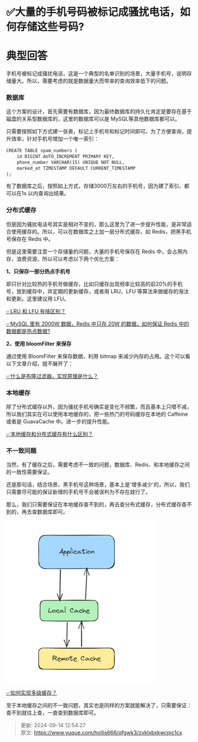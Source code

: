 # ✅大量的手机号码被标记成骚扰电话，如何存储这些号码?

# 典型回答


手机号被标记成骚扰电话，这是一个典型的名单识别的场景，大量手机号，说明存储量大。所以，需要考虑的就是数据量大而带来的查询效率低下的问题。



### 数据库
这个方案的设计，首先需要有数据库，因为最终数据库的持久化肯定是要存在基于磁盘的关系型数据库的，这里的数据库可以是 MySQL等其他数据库都可以。



只需要按照如下方式建一张表，标记上手机号和标记时间即可。为了方便查询，提升效率，针对手机号增加一个唯一索引：



```plain
CREATE TABLE spam_numbers (
    id BIGINT AUTO_INCREMENT PRIMARY KEY,
    phone_number VARCHAR(15) UNIQUE NOT NULL,
    marked_at TIMESTAMP DEFAULT CURRENT_TIMESTAMP
);
```



有了数据库之后，按照如上方式，存储3000万左右的手机号，因为建了索引、都可以在1s 以内查询出结果。



### 分布式缓存


但是因为骚扰电话号其实是相对不变的，那么这里为了进一步提升性能，是非常适合使用缓存的。所以，可以在数据库之上加一层分布式缓存，如 Redis，把黑手机号保存在 Redis 中。



但是这里需要注意一个存储量的问题，大量的手机号保存在 Redis 中，会占用内存，浪费资源，所以可以考虑以下两个优化方案：



**1、只保存一部分热点手机号**

即只针对比较热的手机号做缓存，比如只缓存出现频率比较高的前20%的手机号，放到缓存中，并定期的更新缓存，或者用 LRU、LFU 等算法来做缓存的淘汰和更新。这里建议用 LFU。



[✅LRU 和 LFU 有啥区别？](https://www.yuque.com/hollis666/qfgwk3/bqdgqba2ggyplgg7)



[✅MySQL 里有 2000W 数据，Redis 中只存 20W 的数据，如何保证 Redis 中的数据都是热点数据?](https://www.yuque.com/hollis666/qfgwk3/vagacifzq499w5t5)



**2、使用 bloomFilter 来保存**

通过使用 BloomFilter 来保存数据，利用 bitmap 来减少内存的占用。这个可以看以下文章介绍，就不展开了：



[✅什么是布隆过滤器，实现原理是什么？](https://www.yuque.com/hollis666/qfgwk3/gp9ymie1n39uavah)



### 本地缓存


除了分布式缓存以外，因为骚扰手机号确实是变化不频繁，而且基本上只增不减，所以我们其实在可以使用本地缓存的，把一些热门的号码缓存在本地的 Caffeine 或者是 GuavaCache 中。进一步的提升性能。



[✅本地缓存和分布式缓存有什么区别？](https://www.yuque.com/hollis666/qfgwk3/uos1kv2304qo6ax1)



### 不一致问题
当然，有了缓存之后，需要考虑不一致的问题，数据库、Redis、和本地缓存之间的一致性需要保证。



还是那句话，结合场景，黑手机号这种场景，基本上是'增多减少'的，所以，我们只需要尽可能的保证新增的手机号不会被误判为不存在就行了。



那么，我们只需要保证在本地缓存查不到的，再去查分布式缓存，分布式缓存查不到的，再去查数据库即可。



![1690547117195-6af0bb11-aa25-4013-a02a-4f583a717cd6.png](./img/qw9GVm_v4O-ZATcY/1690547117195-6af0bb11-aa25-4013-a02a-4f583a717cd6-014449.webp)



[✅如何实现多级缓存？](https://www.yuque.com/hollis666/qfgwk3/bqavbea1beb6nfud)



至于本地缓存之间的不一致问题，其实也是同样的方案就能解决了，只需要保证：查不到就往上查，一直查到数据库即可。



> 更新: 2024-09-14 12:54:27  
> 原文: <https://www.yuque.com/hollis666/qfgwk3/zvklxbxkwcpic1cx>